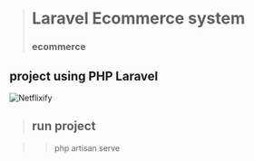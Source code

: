 > # Laravel Ecommerce system
> ### ecommerce
project using PHP Laravel
-------------
<img src="https://api.pcloud.com/getpubthumb?code=XZNhCekZpVT2bgopqn0PYWFlQzeYi7e1phUV&linkpassword=undefined&size=1365x956&crop=0&type=auto" alt="Netflixify">
 
> ## run project

> > php artisan serve

